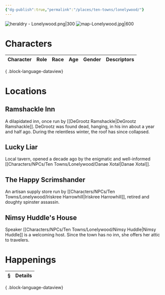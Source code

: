 ```yaml
---
{"dg-publish":true,"permalink":"/places/ten-towns/lonelywood/"}
---
```


![heraldry - Lonelywood.png|300](/img/user/_attachments/heraldry/heraldry%20-%20Lonelywood.png)
![map-Lonelywood.jpg|600](/img/user/_attachments/maps/ten%20towns/map-Lonelywood.jpg)
# Characters
| Character | Role | Race | Age | Gender | Descriptors |
| --------- | ---- | ---- | --- | ------ | ----------- |

{ .block-language-dataview}

# Locations
## Ramshackle Inn
A dilapidated inn, once run by [[DeGrootz Ramshackle\|DeGrootz Ramshackle]]. DeGrootz was found dead, hanging, in his inn about a year and half ago. During the relentless winter, the roof has since collapsed.
## Lucky Liar
Local tavern, opened a decade ago by the enigmatic and well-informed [[Characters/NPCs/Ten Towns/Lonelywood/Danae Xotal\|Danae Xotal]].
## The Happy Scrimshander
An artisan supply store run by [[Characters/NPCs/Ten Towns/Lonelywood/Iriskree Harrowhill\|Iriskree Harrowhill]], retired and doughty spinster assassin.
## Nimsy Huddle's House
Speaker [[Characters/NPCs/Ten Towns/Lonelywood/Nimsy Huddle\|Nimsy Huddle]] is a welcoming host. Since the town has no inn, she offers her attic to travelers.

# Happenings
| § | Details |
| - | ------- |

{ .block-language-dataview}
